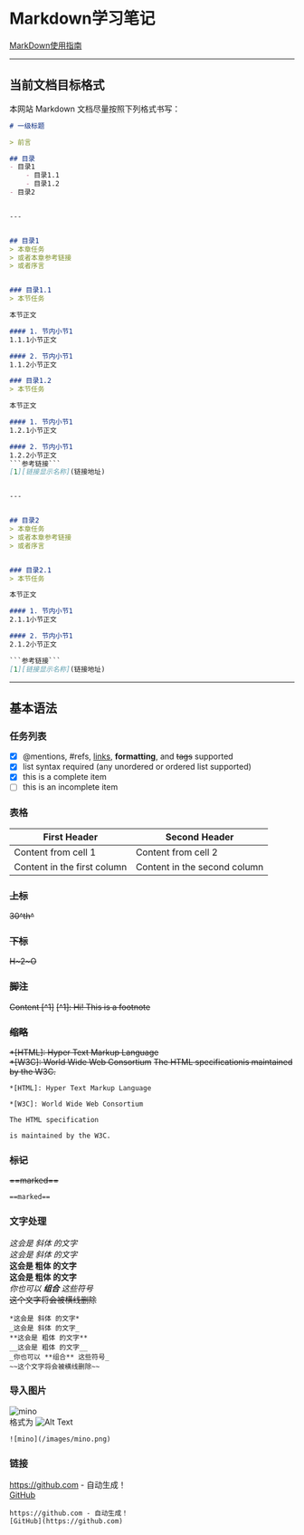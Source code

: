 # Markdown学习笔记
[MarkDown使用指南](https://www.runoob.com/markdown/md-tutorial.html)


---


## 当前文档目标格式
本网站 Markdown 文档尽量按照下列格式书写：
``` Markdown
# 一级标题

> 前言

## 目录
- 目录1
    - 目录1.1
    - 目录1.2
- 目录2


---


## 目录1
> 本章任务
> 或者本章参考链接
> 或者序言


### 目录1.1
> 本节任务

本节正文

#### 1. 节内小节1
1.1.1小节正文

#### 2. 节内小节1
1.1.2小节正文

### 目录1.2
> 本节任务

本节正文

#### 1. 节内小节1
1.2.1小节正文

#### 2. 节内小节1
1.2.2小节正文
```参考链接```
[1][链接显示名称](链接地址)


---


## 目录2
> 本章任务
> 或者本章参考链接
> 或者序言


### 目录2.1
> 本节任务

本节正文

#### 1. 节内小节1
2.1.1小节正文

#### 2. 节内小节1
2.1.2小节正文

```参考链接```
[1][链接显示名称](链接地址)

```


---


## 基本语法


### 任务列表
- [x] @mentions, #refs, [links](), **formatting**, and <del>tags</del> supported
- [x] list syntax required (any unordered or ordered list supported)
- [x] this is a complete item
- [ ] this is an incomplete item

### 表格
First Header | Second Header
------------ | -------------
Content from cell 1 | Content from cell 2
Content in the first column | Content in the second column

### ~~上标~~
~~30^th^~~

### ~~下标~~
~~H~2~O~~

### ~~脚注~~
~~Content [^1]~~
~~[^1]: Hi! This is a footnote~~

### ~~缩略~~

~~*[HTML]: Hyper Text Markup Language~~  
~~*[W3C]: World Wide Web Consortium~~ 
~~The HTML specificationis maintained by the W3C.~~  

```
*[HTML]: Hyper Text Markup Language

*[W3C]: World Wide Web Consortium

The HTML specification

is maintained by the W3C.
```

### ~~标记~~

~~==marked==~~

```==marked==```

### 文字处理

*这会是 斜体 的文字*  
_这会是 斜体 的文字_  
**这会是 粗体 的文字**  
__这会是 粗体 的文字__  
_你也可以 **组合** 这些符号_  
~~这个文字将会被横线删除~~  

```
*这会是 斜体 的文字*
_这会是 斜体 的文字_
**这会是 粗体 的文字**
__这会是 粗体 的文字__
_你也可以 **组合** 这些符号_
~~这个文字将会被横线删除~~
```

### 导入图片

![mino](/images/mino.png)  
格式为 ![Alt Text](url)  

```
![mino](/images/mino.png)
```

### 链接

https://github.com - 自动生成！  
[GitHub](https://github.com)


```
https://github.com - 自动生成！
[GitHub](https://github.com)
```
